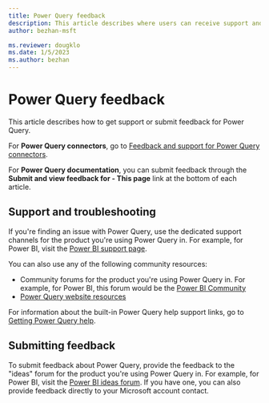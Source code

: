```yaml
---
title: Power Query feedback
description: This article describes where users can receive support and share feedback for Power Query. 
author: bezhan-msft

ms.reviewer: dougklo
ms.date: 1/5/2023
ms.author: bezhan
---
```


# Power Query feedback

This article describes how to get support or submit feedback for Power Query.

For **Power Query connectors**, go to [Feedback and support for Power Query connectors](connectors/connector-feedback.md).

For **Power Query documentation**, you can submit feedback through the **Submit and view feedback for - This page** link at the bottom of each article. 

## Support and troubleshooting

If you're finding an issue with Power Query, use the dedicated support channels for the product you're using Power Query in. For example, for Power BI, visit the [Power BI support page](https://powerbi.microsoft.com/support/).

You can also use any of the following community resources:

* Community forums for the product you're using Power Query in. For example, for Power BI, this forum would be the [Power BI Community](https://community.powerbi.com/t5/Power-Query/bd-p/power-bi-services)
* [Power Query website resources](https://powerquery.microsoft.com/resources/)

For information about the built-in Power Query help support links, go to [Getting Power Query help](power-query-ui.md#accessing-power-query-help).

## Submitting feedback

To submit feedback about Power Query, provide the feedback to the "ideas" forum for the product you're using Power Query in. For example, for Power BI, visit the [Power BI ideas forum](https://ideas.powerbi.com). If you have one, you can also provide feedback directly to your Microsoft account contact.
